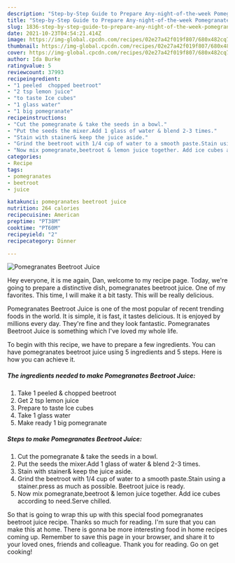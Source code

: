```yaml
---
description: "Step-by-Step Guide to Prepare Any-night-of-the-week Pomegranates Beetroot Juice"
title: "Step-by-Step Guide to Prepare Any-night-of-the-week Pomegranates Beetroot Juice"
slug: 1836-step-by-step-guide-to-prepare-any-night-of-the-week-pomegranates-beetroot-juice
date: 2021-10-23T04:54:21.414Z
image: https://img-global.cpcdn.com/recipes/02e27a42f019f807/680x482cq70/pomegranates-beetroot-juice-recipe-main-photo.jpg
thumbnail: https://img-global.cpcdn.com/recipes/02e27a42f019f807/680x482cq70/pomegranates-beetroot-juice-recipe-main-photo.jpg
cover: https://img-global.cpcdn.com/recipes/02e27a42f019f807/680x482cq70/pomegranates-beetroot-juice-recipe-main-photo.jpg
author: Ida Burke
ratingvalue: 5
reviewcount: 37993
recipeingredient:
- "1 peeled  chopped beetroot"
- "2 tsp lemon juice"
- "to taste Ice cubes"
- "1 glass water"
- "1 big pomegranate"
recipeinstructions:
- "Cut the pomegranate & take the seeds in a bowl."
- "Put the seeds the mixer.Add 1 glass of water & blend 2-3 times."
- "Stain with stainer& keep the juice aside."
- "Grind the beetroot with 1/4 cup of water to a smooth paste.Stain using a stainer.press as much as possible. Beetroot juice is ready."
- "Now mix pomegranate,beetroot & lemon juice together. Add ice cubes according to need.Serve chilled."
categories:
- Recipe
tags:
- pomegranates
- beetroot
- juice

katakunci: pomegranates beetroot juice 
nutrition: 264 calories
recipecuisine: American
preptime: "PT38M"
cooktime: "PT60M"
recipeyield: "2"
recipecategory: Dinner

---
```



![Pomegranates Beetroot Juice](https://img-global.cpcdn.com/recipes/02e27a42f019f807/680x482cq70/pomegranates-beetroot-juice-recipe-main-photo.jpg)

Hey everyone, it is me again, Dan, welcome to my recipe page. Today, we're going to prepare a distinctive dish, pomegranates beetroot juice. One of my favorites. This time, I will make it a bit tasty. This will be really delicious.

Pomegranates Beetroot Juice is one of the most popular of recent trending foods in the world. It is simple, it is fast, it tastes delicious. It is enjoyed by millions every day. They're fine and they look fantastic. Pomegranates Beetroot Juice is something which I've loved my whole life.




To begin with this recipe, we have to prepare a few ingredients. You can have pomegranates beetroot juice using 5 ingredients and 5 steps. Here is how you can achieve it.

<!--inarticleads1-->

##### The ingredients needed to make Pomegranates Beetroot Juice:

1. Take 1 peeled & chopped beetroot
1. Get 2 tsp lemon juice
1. Prepare to taste Ice cubes
1. Take 1 glass water
1. Make ready 1 big pomegranate




<!--inarticleads2-->

##### Steps to make Pomegranates Beetroot Juice:

1. Cut the pomegranate & take the seeds in a bowl.
1. Put the seeds the mixer.Add 1 glass of water & blend 2-3 times.
1. Stain with stainer& keep the juice aside.
1. Grind the beetroot with 1/4 cup of water to a smooth paste.Stain using a stainer.press as much as possible. Beetroot juice is ready.
1. Now mix pomegranate,beetroot & lemon juice together. Add ice cubes according to need.Serve chilled.




So that is going to wrap this up with this special food pomegranates beetroot juice recipe. Thanks so much for reading. I'm sure that you can make this at home. There is gonna be more interesting food in home recipes coming up. Remember to save this page in your browser, and share it to your loved ones, friends and colleague. Thank you for reading. Go on get cooking!
